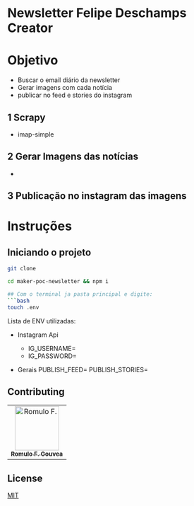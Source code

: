 # Newsletter Felipe Deschamps Creator

# Objetivo
 - Buscar o email diário da newsletter
 - Gerar imagens com cada notícia
 - publicar no feed e stories do instagram

## 1 Scrapy
 - imap-simple
## 2 Gerar Imagens das notícias
 - 
## 3 Publicação no instagram das imagens

#  Instruções

## Iniciando o projeto

```bash
git clone 

cd maker-poc-newsletter && npm i

## Com o terminal ja pasta principal e digite: 
```bash
touch .env
```

 Lista de ENV utilizadas:
 
 - Instagram Api
      - IG_USERNAME=
      - IG_PASSWORD=
      
 - Gerais
   PUBLISH_FEED=
   PUBLISH_STORIES=

## Contributing
<table>
  <tr>
    <td align="center"><a href="https://github.com/romulofgouvea">
        <img src="https://avatars3.githubusercontent.com/u/16581559?s=460&v=4" width="100px;" alt="Romulo F."/><br /><sub>
        <b>Romulo F. Gouvea</b></sub></a>
    </td>
  </tr>
</table>

## License
[MIT](https://choosealicense.com/licenses/mit/)
